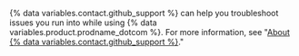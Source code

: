 {% data variables.contact.github_support %} can help you troubleshoot issues you run into while using {% data variables.product.prodname_dotcom %}. For more information, see "[About {% data variables.contact.github_support %}](/github/working-with-github-support/about-github-support)."
